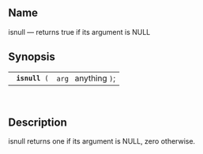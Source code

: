 <div id="fn_isnull" class="refentry">

<div class="titlepage">

</div>

<div class="refnamediv">

## Name

isnull — returns true if its argument is NULL

</div>

<div class="refsynopsisdiv">

## Synopsis

<div id="fsyn_isnull" class="funcsynopsis">

|                     |                      |
|---------------------|----------------------|
| ` `**`isnull`**` (` | `arg ` anything `)`; |

<div class="funcprototype-spacer">

 

</div>

</div>

</div>

<div id="desc_isnull" class="refsect1">

## Description

isnull returns one if its argument is NULL, zero otherwise.

</div>

</div>
